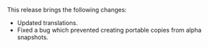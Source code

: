 This release brings the following changes:

* Updated translations.
* Fixed a bug which prevented creating portable copies from alpha snapshots.